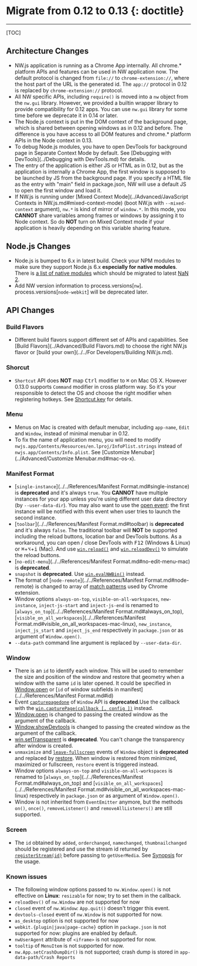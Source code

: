 # Migrate from 0.12 to 0.13 {: doctitle}
---

[TOC]

## Architecture Changes

+ NW.js application is running as a Chrome App internally. All chrome.* platform APIs and features can be used in NW application now. The default protocol is changed from `file://` to `chrome-extension://`, where the host part of the URL is the generated id. The `app://` protocol in 0.12 is replaced by `chrome-extension://` protocol.
+ All NW specific APIs, including `require()` is moved into a `nw` object from the `nw.gui` library. However, we provided a builtin wrapper library to provide compatibility for 0.12 apps. You can use `nw.gui` library for some time before we deprecate it in 0.14 or later.
+ The Node.js context is put in the DOM context of the background page, which is shared between opening windows as in 0.12 and before. The difference is you have access to all DOM features and chrome.* platform APIs in the Node context in 0.13.
+ To debug Node.js modules, you have to open DevTools for background page in Separate Context Mode by default. See [Debugging with DevTools](../Debugging with DevTools.md) for details.
+ The entry of the application is either JS or HTML as in 0.12, but as the application is internally a Chrome App, the first window is supposed to be launched by JS from the background page. If you specify a HTML file as the entry with "main" field in package.json, NW will use a default JS to open the first window and load it.
+ If NW.js is running under [Mixed Context Mode](../Advanced/JavaScript Contexts in NW.js.md#mixed-context-mode) (boot NW.js with `--mixed-context` argument), `nw.*` is kind of mirror of `window.*`. In this mode, you **CANNOT** share variables among frames or windows by assigning it to Node context. So do **NOT** turn on Mixed Context mode if your application is heavily depending on this variable sharing feature.

## Node.js Changes

+ Node.js is bumped to 6.x in latest build. Check your NPM modules to make sure they support Node.js 6.x **especially for native modules**. There is [a list of native modules](https://github.com/nodejs/node/issues/2798) which should be migrated to latest [NaN 2](https://github.com/nodejs/nan).
+ Add NW version information to process.versions[`nw`]. process.versions[`node-webkit`] will be deprecated later.

## API Changes

### Build Flavors

+ Different build flavors support different set of APIs and capabilities. See [Build Flavors](../Advanced/Build Flavors.md) to choose the right NW.js flavor or [build your own](../../For Developers/Building NW.js.md).

### Shorcut

+ `Shortcut` API does **NOT** map <kbd>Ctrl</kbd> modifier to <kbd>&#8984;</kbd> on Mac OS X. However 0.13.0 supports `Command` modifier in cross platform way. So it's your responsible to detect the OS and choose the right modifier when registering hotkeys. See [Shortcut.key](../../References/Shortcut.md#shortcutkey) for details.

### Menu
+ Menus on Mac is created with default menubar, including `app-name`, `Edit` and `Window`, instead of minimal menubar in 0.12.
+ To fix the name of application menu, you will need to modify  `nwjs.app/Contents/Resources/en.lproj/InfoPlist.strings` instead of `nwjs.app/Contents/Info.plist`. See [Customize Menubar](../Advanced/Customize Menubar.md#mac-os-x).

### Manifest Format

+ [`single-instance`](../../References/Manifest Format.md#single-instance) is **deprecated** and it's always `true`. You **CANNOT** have multiple instances for your app unless you're using different user data directory (by `--user-data-dir`). You may also want to use the [open event](../../References/App.md#event-openargs): the first instance will be notified with this event when user tries to launch the second instance.
+ [`toolbar`](../../References/Manifest Format.md#toolbar) is **deprecated** and it's always `false`. The traditional toolbar will **NOT** be supported including the reload buttons, location bar and DevTools buttons. As a workaround, you can open / close DevTools with <kbd>F12</kbd> (Windows & Linux) or <kbd>&#8984;</kbd>+<kbd>&#8997;</kbd>+<kbd>i</kbd> (Mac). And use [`win.reload()`](../../References/Window.md#winreload) and [`win.reloadDev()`](../../References/Window.md#winreloaddev) to simulate the reload buttons.
+ [`no-edit-menu`](../../References/Manifest Format.md#no-edit-menu-mac) is **deprecated**.
+ `snapshot` is **deprecated**. Use [`win.evalNWBin()`](../../References/Window.md#winevalnwbinframe-path) instead.
+ The format of [`node-remote`](../../References/Manifest Format.md#node-remote) is changed to array of [match patterns](https://developer.chrome.com/extensions/match_patterns) used by Chrome extension.
+ Window options `always-on-top`, `visible-on-all-workspaces`, `new-instance`, `inject-js-start` and `inject-js-end` is renamed to [`always_on_top`](../../References/Manifest Format.md#always_on_top), [`visible_on_all_workspaces`](../../References/Manifest Format.md#visible_on_all_workspaces-mac-linux), `new_instance`, `inject_js_start` and `inject_js_end` respectively in `package.json` or as argument of `Window.open()`.
+ `--data-path` command line argument is replaced by `--user-data-dir`.

### Window

+ There is an `id` to identify each window. This will be used to remember the size and position of the window and restore that geometry when a window with the same `id` is later opened. It could be specified in [Window.open](../../References/Window.md#windowopenurl-options-callback) or [`id` of window subfields in manifest](../../References/Manifest Format.md#id)
+ Event [`capturepagedone`](../../References/Window.md#event-capturepagedone) of `Window` API is **deprecated**.Use the callback with the [`win.capturePage(callback [, config ])`](../../References/Window.md#wincapturepagecallback-config) instead.
+ [Window.open](../../References/Window.md#windowopenurl-options-callback) is changed to passing the created window as the argument of the callback.
+ [Window.showDevtools](../../References/Window.md#winshowdevtoolsiframe-callback) is changed to passing the created window as the argument of the callback.
+ [win.setTransparent](../../References/Window.md#winsettransparenttransparent) is **deprecated**. You can't change the transparency after window is created.
+ `unmaximize` and [`leave-fullscreen`](../../References/Window.md#event-leave-fullscreen) events of `Window` object is **deprecated** and replaced by [restore](../../References/Window.md#event-restore). When window is restored from minimized, maximized or fullscreen, `restore` event is triggered instead.
+ Window options `always-on-top` and `visible-on-all-workspaces` is renamed to [`always_on_top`](../../References/Manifest Format.md#always_on_top) and [`visible_on_all_workspaces`](../../References/Manifest Format.md#visible_on_all_workspaces-mac-linux) respectively in `package.json` or as argument of `Window.open()`.
+ Window is not inherited from `EventEmitter` anymore, but the methods `on()`, `once()`, `removeListener()` and `removeAllListeners()` are still supported.

### Screen

+ The `id` obtained by `added`, `orderchanged`, `namechanged`, `thumbnailchanged` should be registered and use the stream id returned by [`registerStream(id)`](../../References/Screen.md#screendesktopcapturemonitorregisterstreamid) before passing to `getUserMedia`. See [Synopsis](../../References/Screen.md#synopsis_1) for the usage.

### Known issues

+ The following window options passed to `nw.Window.open()` is not effective on **Linux**: `resizable` for now; try to set them in the callback.
+ `reloadDev()` of `nw.Window` are not supported for now
+ `closed` event of `nw.Window`: `App.quit()` doesn't trigger this event.
+ `devtools-closed` event of `nw.Window` is not supported for now.
+ `as_desktop` option is not supported for now
+ `webkit.{plugin|java|page-cache}` option in `package.json` is not supported for now: plugins are enabled by default.
+ `nwUserAgent` attribute of `<iframe>` is not supported for now.
+ `tooltip` of `MenuItem` is not supported for now.
+ `nw.App.setCrashDumpDir()` is not supported; crash dump is stored in `app-data-path/Crash Reports`
